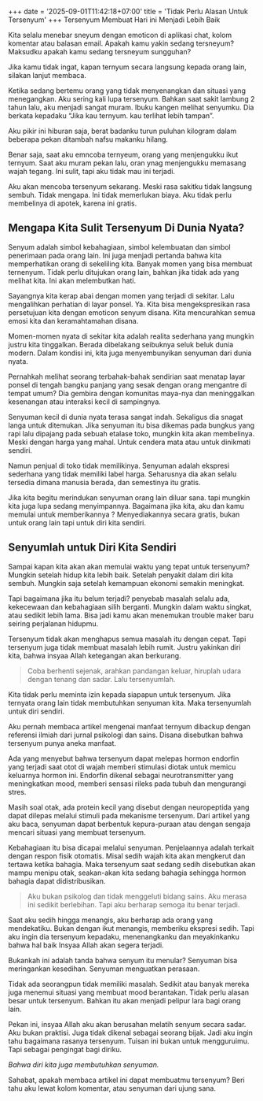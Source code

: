 +++
date = '2025-09-01T11:42:18+07:00'
title = 'Tidak Perlu Alasan Untuk Tersenyum'
+++
Tersenyum Membuat Hari ini Menjadi Lebih Baik

Kita selalu menebar sneyum dengan emoticon di aplikasi chat, kolom komentar atau balasan email. Apakah kamu yakin sedang tersneyum? Maksudku apakah kamu sedang tersneyum sungguhan?

Jika kamu tidak ingat, kapan ternyum secara langsung kepada orang lain, silakan lanjut membaca.

Ketika sedang bertemu orang yang tidak menyenangkan dan situasi yang menegangkan. Aku sering kali lupa tersenyum. Bahkan saat sakit lambung 2 tahun lalu, aku menjadi sangat muram. Ibuku kangen melihat senyumku. Dia berkata kepadaku “Jika kau ternyum. kau terlihat lebih tampan”.

Aku pikir ini hiburan saja, berat badanku turun puluhan kilogram dalam beberapa pekan ditambah nafsu makanku hilang.

Benar saja, saat aku emncoba ternyeum, orang yang menjengukku ikut ternyum. Saat aku muram pekan lalu, oran ynag menjengukku memasang wajah tegang. Ini sulit, tapi aku tidak mau ini terjadi.

Aku akan mencoba tersenyum sekarang. Meski rasa sakitku tidak langsung sembuh. Tidak mengapa. Ini tidak memerlukan biaya. Aku tidak perlu membelinya di apotek, karena ini gratis.

## Mengapa Kita Sulit Tersenyum Di Dunia Nyata?
Senyum adalah simbol kebahagiaan, simbol kelembuatan dan simbol penerimaan pada orang lain. Ini juga menjadi pertanda bahwa kita memperhatikan orang di sekeliling kita. Banyak momen yang bisa membuat ternenyum. Tidak perlu ditujukan orang lain, bahkan jika tidak ada yang melihat kita. Ini akan melembutkan hati.

Sayangnya kita kerap abai dengan momen yang terjadi di sekitar. Lalu mengalihkan perhatian di layar ponsel. Ya. Kita bisa mengekspresikan rasa persetujuan kita dengan emoticon senyum disana. Kita mencurahkan semua emosi kita dan keramahtamahan disana.

Momen-momen nyata di sekitar kita adalah realita sederhana yang mungkin justru kita tinggalkan. Berada dibelakang seibuknya seluk beluk dunia modern. Dalam kondisi ini, kita juga menyembunyikan senyuman dari dunia nyata.

Pernahkah melihat seorang terbahak-bahak sendirian saat menatap layar ponsel di tengah bangku panjang yang sesak dengan orang mengantre di tempat umum? Dia gembira dengan komunitas maya-nya dan meninggalkan kesenangan atau interaksi kecil di sampingnya.

Senyuman kecil di dunia nyata terasa sangat indah. Sekaligus dia snagat langa untuk ditemukan. Jika senyuman itu bisa dikemas pada bungkus yang rapi lalu dipajang pada sebuah etalase toko, mungkin kita akan membelinya. Meski dengan harga yang mahal. Untuk cendera mata atau untuk dinikmati sendiri.

Namun penjual di toko tidak memilikinya. Senyuman adalah ekspresi sederhana yang tidak memiliki label harga. Seharusnya dia akan selalu tersedia dimana manusia berada, dan semestinya itu gratis.

Jika kita begitu merindukan senyuman orang lain diluar sana. tapi mungkin kita juga lupa sedang menyimpannya. Bagaimana jika kita, aku dan kamu memulai untuk memberikannya ? Menyediakannya secara gratis, bukan untuk orang lain tapi untuk diri kita sendiri.

## Senyumlah untuk Diri Kita Sendiri
Sampai kapan kita akan akan memulai waktu yang tepat untuk tersenyum? Mungkin setelah hidup kita lebih baik. Setelah penyakit dalam diri kita sembuh. Mungkin saja setelah kemampuan ekonomi semakin meningkat.

Tapi bagaimana jika itu belum terjadi? penyebab masalah selalu ada, kekecewaan dan kebahagiaan silih berganti. Mungkin dalam waktu singkat, atau sedikit lebih lama. Bisa jadi kamu akan menemukan trouble maker baru seiring perjalanan hidupmu.

Tersenyum tidak akan menghapus semua masalah itu dengan cepat. Tapi tersenyum juga tidak membuat masalah lebih rumit. Justru yakinkan diri kita, bahwa insyaa Allah ketegangan akan berkurang.

> Coba berhenti sejenak, arahkan pandangan keluar, hiruplah udara dengan tenang dan sadar. Lalu tersenyumlah.

Kita tidak perlu meminta izin kepada siapapun untuk tersenyum. Jika ternyata orang lain tidak membutuhkan senyuman kita. Maka tersenyumlah untuk diri sendiri.

Aku pernah membaca artikel mengenai manfaat ternyum dibackup dengan referensi ilmiah dari jurnal psikologi dan sains. Disana disebutkan bahwa tersenyum punya aneka manfaat.

Ada yang menyebut bahwa tersenyum dapat melepas hormon endorfin yang terjadi saat otot di wajah memberi stimulasi diotak untuk memicu keluarnya hormon ini. Endorfin dikenal sebagai neurotransmitter yang meningkatkan mood, memberi sensasi rileks pada tubuh dan mengurangi stres.

Masih soal otak, ada protein kecil yang disebut dengan neuropeptida yang dapat dilepas melalui stimuli pada mekanisme tersenyum. Dari artikel yang aku baca, senyuman dapat berbentuk kepura-puraan atau dengan sengaja mencari situasi yang membuat tersenyum.

Kebahagiaan itu bisa dicapai melalui senyuman. Penjelaannya adalah terkait dengan respon fisik otomatis. Misal sedih wajah kita akan mengkerut dan tertawa ketika bahagia. Maka tersenyum saat sedang sedih disebutkan akan mampu menipu otak, seakan-akan kita sedang bahagia sehingga hormon bahagia dapat didistribusikan.

> Aku bukan psikolog dan tidak menggeluti bidang sains. Aku merasa ini sedikit berlebihan. Tapi aku berharap semoga itu benar terjadi.

Saat aku sedih hingga menangis, aku berharap ada orang yang mendekatiku. Bukan dengan ikut menangis, memberiku ekspresi sedih. Tapi aku ingin dia tersenyum kepadaku, menenangkanku dan meyakinkanku bahwa hal baik Insyaa Allah akan segera terjadi.

Bukankah ini adalah tanda bahwa senyum itu menular? Senyuman bisa meringankan kesedihan. Senyuman menguatkan perasaan.

Tidak ada seorangpun tidak memiliki masalah. Sedikit atau banyak mereka juga menemui situasi yang membuat mood berantakan. Tidak perlu alasan besar untuk tersenyum. Bahkan itu akan menjadi pelipur lara bagi orang lain.

Pekan ini, insyaa Allah aku akan berusahan melatih senyum secara sadar. Aku bukan praktisi. Juga tidak dikenal sebagai seorang bijak. Jadi aku ingin tahu bagaimana rasanya tersenyum. Tuisan ini bukan untuk mengguruimu. Tapi sebagai pengingat bagi diriku.

_Bahwa diri kita juga membutuhkan senyuman._

Sahabat, apakah membaca artikel ini dapat membuatmu tersenyum? Beri tahu aku lewat kolom komentar, atau senyuman dari ujung sana.